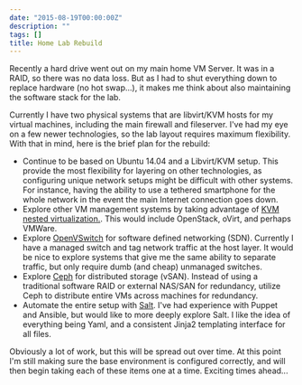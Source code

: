 ```yaml
---
date: "2015-08-19T00:00:00Z"
description: ""
tags: []
title: Home Lab Rebuild
---
```


Recently a hard drive went out on my main home VM Server.  It was in a RAID, so
there was no data loss.  But as I had to shut everything down to replace 
hardware (no hot swap...), it makes me think about also maintaining the 
software stack for the lab.

Currently I have two physical systems that are libvirt/KVM hosts for my 
virtual machines, including the main firewall and fileserver.  I've had my eye
on a few newer technologies, so the lab layout requires maximum flexibility.
With that in mind, here is the brief plan for the rebuild:

* Continue to be based on Ubuntu 14.04 and a Libvirt/KVM setup.  This provide
the most flexibility for layering on other technologies, as configuring 
unique network setups might be difficult with other systems.  For instance,
having the ability to use a tethered smartphone for the whole network in the 
event the main Internet connection goes down.
* Explore other VM management systems by taking advantage of [KVM nested 
virtualization.](http://docs.openstack.org/developer/devstack/guides/devstack-with-nested-kvm.html).  This would include OpenStack, oVirt, and perhaps
VMWare. 
* Explore [OpenVSwitch](http://openvswitch.org/) for software defined 
networking (SDN).  Currently I have a managed switch and tag network traffic
at the host layer.  It would be nice to explore systems that give me the same
ability to separate traffic, but only require dumb (and cheap) unmanaged 
switches.
* Explore [Ceph](http://ceph.com/) for distributed storage (vSAN).  Instead of 
using a traditional software RAID  or external NAS/SAN for redundancy, utilize 
Ceph to distribute entire VMs across machines for redundancy.
* Automate the entire setup with [Salt](http://saltstack.com/).  I've had 
experience with Puppet and Ansible, but would like to more deeply explore
Salt.  I like the idea of everything being Yaml, and a consistent Jinja2
templating interface for all files.

Obviously a lot of work, but this will be spread out over time.  At this point
I'm still making sure the base environment is configured correctly, and will
then begin taking each of these items one at a time.  Exciting times ahead...
